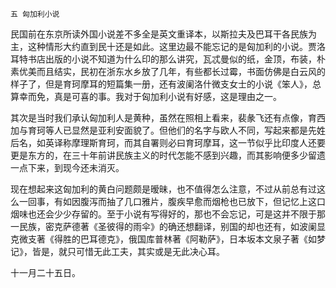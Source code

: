     五 匈加利小说 

   民国前在东京所读外国小说差不多全是英文重译本，以斯拉夫及巴耳干各民族为主，这种情形大约直到民十还是如此。这里边最不能忘记的是匈加利的小说。贾洛耳特书店出版的小说不知道为什么印的那么讲究，瓦忒曼似的纸，金顶，布装，朴素优美而且结实，民初在浙东水乡放了几年，有些都长过霉，书面仿佛是白云风的样子了，但是育珂摩耳的短篇集一册，还有波阑洛什微支女士的小说《笨人》，总算幸而免，真是可喜的事。我对于匈加利小说有好感，这是理由之一。

   其次是当时我们承认匈加利人是黄种，虽然在照相上看来，裴彖飞还有点像，育西加与育珂等人已显然是亚利安面貌了。但他们的名字与欧人不同，写起来都是先姓后名，如英译称摩理斯育珂，而其自署则必曰育珂摩耳，这一节似乎比印度人还要更是东方的，在三十年前讲民族主义的时代怎能不感到兴趣，而其影响便多少留遗一点下来，到现今还未消灭。

   现在想起来这匈加利的黄白问题颇是暧昧，也不值得怎么注意，不过从前总有过这么一回事，有如因腹泻而抽了几口雅片，腹疾早愈而烟枪也已放下，但记忆上这口烟味也还会少少存留的。至于小说有写得好的，那也不会忘记，可是这并不限于那一民族，密克萨德著《圣彼得的雨伞》的确还想翻译，别国的却也还有，如波阑显克微支著《得胜的巴耳德克》，俄国库普林著《阿勒萨》，日本坂本文泉子著《如梦记》，皆是，就只可惜无此工夫，其实或是无此决心耳。

   十一月二十五日。

